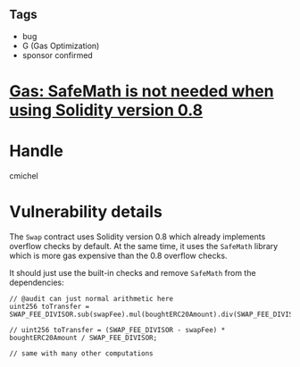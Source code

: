 ## Tags

- bug
- G (Gas Optimization)
- sponsor confirmed

# [Gas: SafeMath is not needed when using Solidity version 0.8](https://github.com/code-423n4/2021-10-tally-findings/issues/42) 

# Handle

cmichel


# Vulnerability details

The `Swap` contract uses Solidity version 0.8 which already implements overflow checks by default.
At the same time, it uses the `SafeMath` library which is more gas expensive than the 0.8 overflow checks.

It should just use the built-in checks and remove `SafeMath` from the dependencies:

```solidity
// @audit can just normal arithmetic here
uint256 toTransfer = SWAP_FEE_DIVISOR.sub(swapFee).mul(boughtERC20Amount).div(SWAP_FEE_DIVISOR);

// uint256 toTransfer = (SWAP_FEE_DIVISOR - swapFee) * boughtERC20Amount / SWAP_FEE_DIVISOR;

// same with many other computations
```

